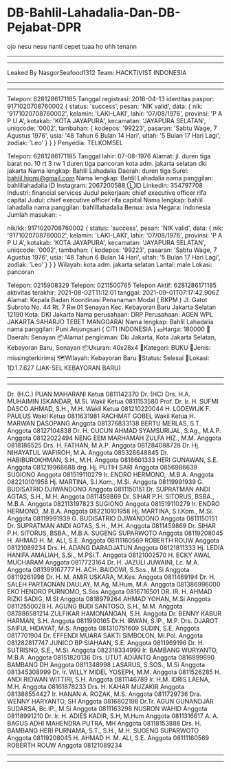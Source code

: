 # DB-Bahlil-Lahadalia-Dan-DB-Pejabat-DPR
ojo nesu nesu nanti cepet tuaa ho ohh tenann

____________________________________
____________________________________
Leaked By NasgorSeafood1312
Team: HACKTIVIST INDONESIA
____________________________________
____________________________________

Telepon:  6281286171185
Tanggal registrasi:  2018-04-13
identitas paspor:  9171020708760002
{
  status: 'success',
  pesan: 'NIK valid',
  data: {
    nik: '9171020708760002',
    kelamin: 'LAKI-LAKI',
    lahir: '07/08/1976',
    provinsi: 'P A P U A',
    kotakab: 'KOTA JAYAPURA',
    kecamatan: 'JAYAPURA SELATAN',
    uniqcode: '0002',
    tambahan: {
      kodepos: '99223',
      pasaran: 'Sabtu Wage, 7 Agustus 1976',
      usia: '48 Tahun 6 Bulan 14 Hari',
      ultah: '5 Bulan 17 Hari Lagi',
      zodiak: 'Leo'
    }
  }
}
Penyedia:  TELKOMSEL

Telepon:  6281286171185
Tanggal lahir:  07-08-1976
Alamat:  jl. duren tiga barat no. 10 rt 3 rw 1 duren tiga pancoran kota adm. jakarta selatan dki jakarta
Nama lengkap:  Bahlil Lahadalia
Daerah:  duren tiga
Surel:  bahlil.hipmi@gmail.com
Nama lengkap:  Bahlil Lahadalia
nama panggilan:  bahlillahadalia
ID Instagram:  2067200588
ⓁID Linkedin:  354797708
Industri:  financial services
Judul pekerjaan:  chief executive officer rifa capital
Judul:  chief executive officer rifa capital
Nama lengkap:  bahlil lahadalia
nama panggilan:  bahlillahadalia
Benua:  asia
Negara:  indonesia
Jumlah masukan: -

nik/kk:  9171020708760002
{
  status: 'success',
  pesan: 'NIK valid',
  data: {
    nik: '9171020708760002',
    kelamin: 'LAKI-LAKI',
    lahir: '07/08/1976',
    provinsi: 'P A P U A',
    kotakab: 'KOTA JAYAPURA',
    kecamatan: 'JAYAPURA SELATAN',
    uniqcode: '0002',
    tambahan: {
      kodepos: '99223',
      pasaran: 'Sabtu Wage, 7 Agustus 1976',
      usia: '48 Tahun 6 Bulan 14 Hari',
      ultah: '5 Bulan 17 Hari Lagi',
      zodiak: 'Leo'
    }
  }
}
Wilayah:  kota adm. jakarta selatan
Lantai:  male
Lokasi:  pancoran


Telepon:  0215908329
Telepon:  0211500765
Telepon Aktif: 6281286171185
aktivitas terakhir:  2021-08-02T11:12:01
tanggal:  2021-09-01T07:17:42.906Z
Alamat:  Kepala Badan Koordinasi Penanaman Modal ( BKPM )  Jl. Gatot Subroto No. 44 Rt. 7 Rw.01  Senayan  Kec. Kebayoran Baru  Jakarta Selatan 12190
Kota:  DKI Jakarta
Nama perusahaan:  DRP
Perusahaan:  AGEN WPL JAKARTA SAHARJO TEBET MANGGARAI
Nama lengkap:  Bahlil Lahadalia
nama panggilan:  Puni Anjungsari ( CITI INDONESIA )
💷Harga:  180000
📍Daerah:  Senayan
📦Alamat pengiriman:  Dki Jakarta, Kota Jakarta Selatan, Kebayoran Baru, Senayan
📦Ukuran:  40x28x4
📰Kategori:  BUKU
🔖Jenis:  missingterkirimsj
🗺️Wilayah:  Kebayoran Baru
🤴Status:  Selesai
🧭Lokasi:  1D.1.7.627 (JAK-SEL KEBAYORAN BARU)
____________________________________
____________________________________

Dr. (H.C.) PUAN MAHARANI Ketua 0811142370
Dr. (HC) Drs. H.A. MUHAIMIN ISKANDAR, M.Si. Wakil Ketua 0811153580
Prof. Dr. Ir. H. SUFMI DASCO AHMAD, S.H., M.H. Wakil Ketua 081210220044
H. LODEWIJK F. PAULUS Wakil Ketua 0811631981
RACHMAT GOBEL Wakil Ketua
H. MARWAN DASOPANG Anggota 081376833138
BERTU MERLAS, S.T. Anggota 08127104838
Dr. H. CUCUN AHMAD SYAMSURIJAL, S.Ag., M.A.P. Anggota 08122022494
NENG EEM MARHAMAH ZULFA HIZ., M.M. Anggota 0818186525
Drs. H. FATHAN, M.A.P. Anggota 081284088728
Dr. Hj. NIHAYATUL WAFIROH, M.A. Anggota 085326648845
Dr. HABIBUROKHMAN, S.H., M.H. Anggota 0818601333
HERI GUNAWAN, S.E. Anggota 081219966688
drg. Hj. PUTIH SARI Anggota 0856986639
SUGIONO Anggota 081519110279
Ir. ENDRO HERMONO, .M.B.A. Anggota 082210101958
Hj. MARTINA, S.I.Kom., M.Si. Anggota 08119991939
G. BUDISATRIO DJIWANDONO Anggota 0811150151
Dr. SUPRATMAN ANDI AGTAS, S.H., M.H. Anggota 0811459869
Dr. SIHAR P.H. SITORUS, BSBA., M.B.A. Anggota 082113197823
SUGIONO Anggota 081519110279
Ir. ENDRO HERMONO, .M.B.A. Anggota 082210101958
Hj. MARTINA, S.I.Kom., M.Si. Anggota 08119991939
G. BUDISATRIO DJIWANDONO Anggota 0811150151
Dr. SUPRATMAN ANDI AGTAS, S.H., M.H. Anggota 0811459869
Dr. SIHAR P.H. SITORUS, BSBA., M.B.A. SUGENG SUPARWOTO Anggota 08119208045
H. AHMAD H. M. ALI, S.E. Anggota 08111160569
ROBERTH ROUW Anggota 08121089234
Drs. H. ADANG DARADJATUN Anggota 08121811333
Hj. LEDIA HANIFA AMALIAH, S.Si., M.PSi.T. Anggota 08121002570
H. ECKY AWAL MUCHARAM Anggota 0817723164
Dr. H. JAZULI JUWAINI, Lc. M.A. Anggota 081399167777
H. ACH. BAIDOWI, S.Sos., M.Si Anggota 08119261998
Dr. H. M. AMIR USKARA, M.Kes. Anggota 0811469194
Dr. H. SALEH PARTAONAN DAULAY, M.Ag, M.Hum, M.A. Anggota 081386996000
EKO HENDRO PURNOMO, S.Sos Anggota 0816716501
DR. IR. H. AHMAD RIZKI SADIG, M.SI Anggota 0818979264
AHMAD YOHAN, M.Si Anggota 08112550028
H. AGUNG BUDI SANTOSO, S.H., M.M. Anggota 087886581214
ZULFIKAR HAMONANGAN, S.H. Anggota
Dr. BENNY KABUR HARMAN, S.H. Anggota 0811990165
Dr.H. IRWAN, S.IP., M.P. Drs. DJAROT SAIFUL HIDAYAT, M.S. Anggota 081310751609
SUDIN, S.E. Anggota 0817701904
Dr. EFFENDI MUARA SAKTI SIMBOLON, MI.Pol. Anggota 081282817747
JUNICO BP SIAHAAN, S.E. Anggota 0811969196
Dr. H. SUTRISNO, S.E., M.Si. Anggota 082318334999
Ir. BAMBANG WURYANTO, M.B.A. Anggota 08151820136
Drs. UTUT ADIANTO Anggota 0816899690
BAMBANG DH Anggota 0811348998
LASARUS, S.SOS., M.Si Anggota 081345308999
Dr. Ir. WILLY MIDEL YOSEPH, M.M. Anggota 0811526285
H. ANDI RIDWAN WITTIRI, S.H. Anggota 0811146789
Ir. H.M. IDRIS LAENA, M.H. Anggota 08161878233
Drs. H. KAHAR MUZAKIR Anggota 081388554427
Ir. HANAN A. ROZAK, M.S. Anggota 0811729736
Dra. WENNY HARYANTO, SH Anggota 0816802198
Dr.Tr. AGUN GUNANDJAR SUDARSA, Bc.IP., M.Si Anggota 0811163298
NUSRON WAHID Anggota 08118991210
Dr. Ir. H. ADIES KADIR, S.H, M.Hum Anggota 0811316617
A. A. BAGUS ADHI MAHENDRA PUTRA, MH Anggota 08118153888
Drs. H. BAMBANG HERI PURNAMA, S.T., S.H., M.H. SUGENG SUPARWOTO Anggota 08119208045
H. AHMAD H. M. ALI, S.E. Anggota 08111160569
ROBERTH ROUW Anggota 08121089234
____________________________________
____________________________________
